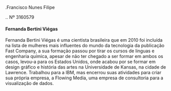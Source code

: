 .Francisco Nunes Filipe

.. Nº 3160579

#### Fernanda Bertini Viégas ####


Fernanda Bertini Viégas é uma cientista brasileira que em 2010 foi incluída na lista de mulheres mais influentes do mundo da tecnologia da publicação Fast Company, a sua formação passou por tirar os cursos de linguas e engenharia química, apesar de não ter chegado a ser formar em ambos os casos, levou-a para os Estados Unidos, onde acabou por se formar em design gráfico e história das artes na Universidade de Kansas, na cidade de Lawrence. 
Trabalhou para a IBM, mas encerrou suas atividades para criar sua própria empresa, a Flowing Media, uma empresa de consultoria para a visualização de dados.

